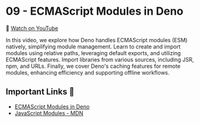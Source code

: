 # 09 - ECMAScript Modules in Deno

🎥 [Watch on YouTube](https://www.youtube.com/watch?v=cTFBiwYY3vs&list=PLvvLnBDNuTEov9EBIp3MMfHlBxaKGRWTe&index=9&pp=iAQB)

In this video, we explore how Deno handles ECMAScript modules (ESM) natively, simplifying module management. Learn to create and import modules using relative paths, leveraging default exports, and utilizing ECMAScript features. Import libraries from various sources, including JSR, npm, and URLs. Finally, we cover Deno's caching features for remote modules, enhancing efficiency and supporting offline workflows. 

## Important Links 🔗

* [ECMAScript Modules in Deno](https://docs.deno.com/runtime/fundamentals/modules/)
* [JavaScript Modules - MDN](https://developer.mozilla.org/en-US/docs/Web/JavaScript/Guide/Modules)